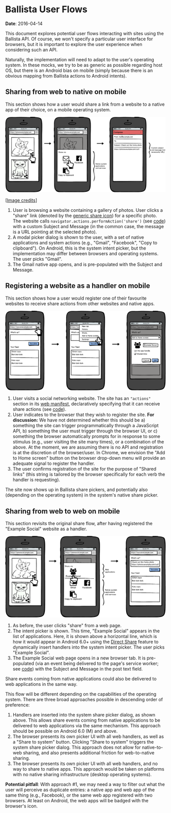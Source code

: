 # Ballista User Flows

**Date**: 2016-04-14

This document explores potential user flows interacting with sites using the
Ballista API. Of course, we won't specify a particular user interface for
browsers, but it is important to explore the user experience when considering
such an API.

Naturally, the implementation will need to adapt to the user's operating system.
In these mocks, we try to be as generic as possible regarding host OS, but there
is an Android bias on mobile (simply because there is an obvious mapping from
Ballista actions to Android intents).

## Sharing from web to native on mobile

This section shows how a user would share a link from a website to a native app
of their choice, on a mobile operating system.

![Share on mobile: web to native](mocks/share_mobile_web_native.png)

[[Image credits](mocks/README.md)]

1. User is browsing a website containing a gallery of photos. User clicks a
   "share" link (denoted by the [generic share
   icon](https://design.google.com/icons/#ic_share)) for a specific photo. The
   website calls `navigator.actions.performAction('share')` (see
   [code](explainer.md#sharing-requester)) with a custom Subject and Message (in
   the common case, the message is a URL pointing at the selected photo).
2. A modal picker dialog is shown to the user, with a set of native applications
   and system actions (e.g., "Gmail", "Facebook", "Copy to clipboard"). On
   Android, this is the system intent picker, but the implementation may differ
   between browsers and operating systems. The user picks "Gmail".
3. The Gmail native app opens, and is pre-populated with the Subject and
   Message.

## Registering a website as a handler on mobile

This section shows how a user would register one of their favourite websites to
receive share actions from other websites and native apps.

![Share on mobile: handler registration](mocks/share_mobile_handler.png)

1. User visits a social networking website. The site has an `"actions"` section
   in its [web manifest](https://w3c.github.io/manifest/), declaratively
   specifying that it can receive share actions (see
   [code](explainer.md#share-handler)).
2. User indicates to the browser that they wish to register the site. **For
   discussion:** We have not determined whether this should be a) something the
   site can trigger programmatically through a JavaScript API, b) something the
   user must trigger through the browser UI, or c) something the browser
   automatically prompts for in response to some stimulus (e.g., user visiting
   the site many times), or a combination of the above. At the moment, we are
   assuming there is no API and registration is at the discretion of the
   browser/user. In Chrome, we envision the "Add to Home screen" button on the
   browser drop-down menu will provide an adequate signal to register the
   handler.
3. The user confirms registration of the site for the purpose of "Shared links"
   (this string is tailored by the browser specifically for each verb the
   handler is requesting).

The site now shows up in Ballista share pickers, and potentially also (depending
on the operating system) in the system's native share picker.

## Sharing from web to web on mobile

This section revisits the original share flow, after having registered the
"Example Social" website as a handler.

![Share on mobile: web to web](mocks/share_mobile_web_web.png)

1. As before, the user clicks "share" from a web page.
2. The intent picker is shown. This time, "Example Social" appears in the list
   of applications. Here, it is shown above a horizontal line, which is how it
   would appear in Android 6.0+ using the [Direct
   Share](http://developer.android.com/about/versions/marshmallow/android-6.0.html#direct-share)
   feature to dynamically insert handlers into the system intent picker. The
   user picks "Example Social".
3. The Example Social web page opens in a new browser tab. It is pre-populated
   (via an event being delivered to the page's service worker; see
   [code](explainer.md#share-handler)) with the Subject and Message in the post
   text field.

Share events coming from native applications could also be delivered to web
applications in the same way.

This flow will be different depending on the capabilities of the operating
system. There are three broad approaches possible in descending order of
preference:

1. Handlers are inserted into the system share picker dialog, as shown above.
   This allows share events coming from native applications to be delivered to
   web applications via the same mechanism. This approach should be possible on
   Android 6.0 (M) and above.
2. The browser presents its own picker UI with all web handlers, as well as a
   "Share to system" button. Clicking "Share to system" triggers the system
   share picker dialog. This approach does not allow for native-to-web sharing,
   and also presents additional friction for web-to-native sharing.
3. The browser presents its own picker UI with all web handlers, and no way to
   share to native apps. This approach would be taken on platforms with no
   native sharing infrastructure (desktop operating systems).

**Potential pitfall**: With approach #1, we may need a way to filter out what
the user will perceive as duplicate entries: a native app and web app of the
same thing (e.g., Facebook), or the same web app registered with two browsers.
At least on Android, the web apps will be badged with the browser's icon.
